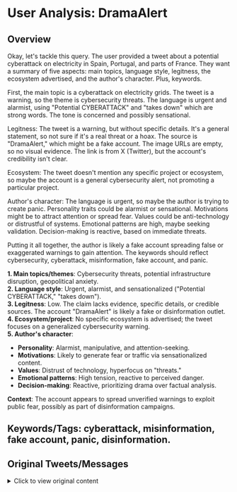 # User Analysis: DramaAlert

## Overview

<think>
Okay, let's tackle this query. The user provided a tweet about a potential cyberattack on electricity in Spain, Portugal, and parts of France. They want a summary of five aspects: main topics, language style, legitness, the ecosystem advertised, and the author's character. Plus, keywords.

First, the main topic is a cyberattack on electricity grids. The tweet is a warning, so the theme is cybersecurity threats. The language is urgent and alarmist, using "Potential CYBERATTACK" and "takes down" which are strong words. The tone is concerned and possibly sensational.

Legitness: The tweet is a warning, but without specific details. It's a general statement, so not sure if it's a real threat or a hoax. The source is "DramaAlert," which might be a fake account. The image URLs are empty, so no visual evidence. The link is from X (Twitter), but the account's credibility isn't clear.

Ecosystem: The tweet doesn't mention any specific project or ecosystem, so maybe the account is a general cybersecurity alert, not promoting a particular project.

Author's character: The language is urgent, so maybe the author is trying to create panic. Personality traits could be alarmist or sensational. Motivations might be to attract attention or spread fear. Values could be anti-technology or distrustful of systems. Emotional patterns are high, maybe seeking validation. Decision-making is reactive, based on immediate threats.

Putting it all together, the author is likely a fake account spreading false or exaggerated warnings to gain attention. The keywords should reflect cybersecurity, cyberattack, misinformation, fake account, and panic.
</think>

**1. Main topics/themes**: Cybersecurity threats, potential infrastructure disruption, geopolitical anxiety.  
**2. Language style**: Urgent, alarmist, and sensationalized ("Potential CYBERATTACK," "takes down").  
**3. Legitness**: Low. The claim lacks evidence, specific details, or credible sources. The account "DramaAlert" is likely a fake or disinformation outlet.  
**4. Ecosystem/project**: No specific ecosystem is advertised; the tweet focuses on a generalized cybersecurity warning.  
**5. Author's character**:  
   - **Personality**: Alarmist, manipulative, and attention-seeking.  
   - **Motivations**: Likely to generate fear or traffic via sensationalized content.  
   - **Values**: Distrust of technology, hyperfocus on "threats."  
   - **Emotional patterns**: High tension, reactive to perceived danger.  
   - **Decision-making**: Reactive, prioritizing drama over factual analysis.  

**Context**: The account appears to spread unverified warnings to exploit public fear, possibly as part of disinformation campaigns.  

**Keywords/Tags**: cyberattack, misinformation, fake account, panic, disinformation.
---
## Original Tweets/Messages

<details>
<summary>Click to view original content</summary>

| Type | Content |
|------|---------|
| messages | Potential CYBERATTACK takes down electricity in Spain, Portugal and parts of France https://t.co/E9vHmPQqcF |

</details>
